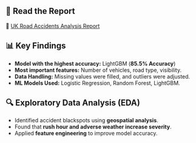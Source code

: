 
## 📜 Read the Report
🔗 [UK Road Accidents Analysis Report](Analysing%20Road%20Accidents%20Severity%20and%20Making%20Predictions%20Using%20Machine%20Learning%20Techniques.pdf)

## 📊 Key Findings
- **Model with the highest accuracy:** LightGBM (**85.5% Accuracy**)
- **Most important features:** Number of vehicles, road type, visibility.
- **Data Handling:** Missing values were filled, and outliers were adjusted.
- **ML Models Used:** Logistic Regression, Random Forest, LightGBM.

## 🔍 Exploratory Data Analysis (EDA)
- Identified accident blackspots using **geospatial analysis**.
- Found that **rush hour and adverse weather increase severity**.
- Applied **feature engineering** to improve model accuracy.



